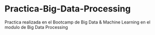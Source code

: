 # Practica-Big-Data-Processing
Practica realizada en el Bootcamp de Big Data &amp; Machine Learning en el modulo de Big Data Processing
